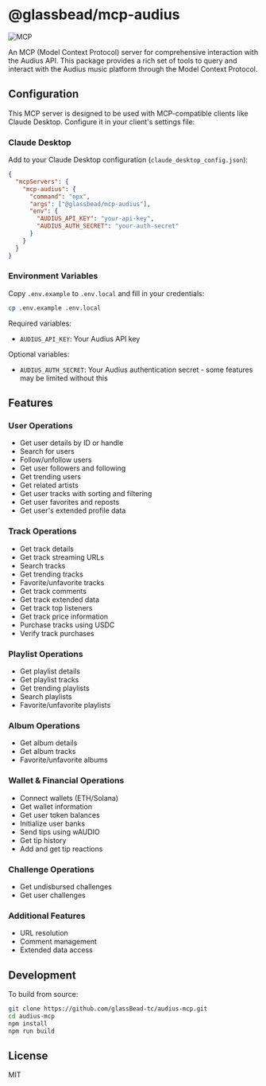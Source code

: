 # @glassbead/mcp-audius

<img src="https://badge.mcpx.dev" title="MCP"/>

An MCP (Model Context Protocol) server for comprehensive interaction with the Audius API. This package provides a rich set of tools to query and interact with the Audius music platform through the Model Context Protocol.

## Configuration

This MCP server is designed to be used with MCP-compatible clients like Claude Desktop. Configure it in your client's settings file:

### Claude Desktop

Add to your Claude Desktop configuration (`claude_desktop_config.json`):

```json
{
  "mcpServers": {
    "mcp-audius": {
      "command": "npx",
      "args": ["@glassbead/mcp-audius"],
      "env": {
        "AUDIUS_API_KEY": "your-api-key",
        "AUDIUS_AUTH_SECRET": "your-auth-secret"
      }
    }
  }
}
```

### Environment Variables

Copy `.env.example` to `.env.local` and fill in your credentials:

```bash
cp .env.example .env.local
```

Required variables:
- `AUDIUS_API_KEY`: Your Audius API key

Optional variables:
- `AUDIUS_AUTH_SECRET`: Your Audius authentication secret - some features may be limited without this

## Features

### User Operations
- Get user details by ID or handle
- Search for users
- Follow/unfollow users
- Get user followers and following
- Get trending users
- Get related artists
- Get user tracks with sorting and filtering
- Get user favorites and reposts
- Get user's extended profile data

### Track Operations
- Get track details
- Get track streaming URLs
- Search tracks
- Get trending tracks
- Favorite/unfavorite tracks
- Get track comments
- Get track extended data
- Get track top listeners
- Get track price information
- Purchase tracks using USDC
- Verify track purchases

### Playlist Operations
- Get playlist details
- Get playlist tracks
- Get trending playlists
- Search playlists
- Favorite/unfavorite playlists

### Album Operations
- Get album details
- Get album tracks
- Favorite/unfavorite albums

### Wallet & Financial Operations
- Connect wallets (ETH/Solana)
- Get wallet information
- Get user token balances
- Initialize user banks
- Send tips using wAUDIO
- Get tip history
- Add and get tip reactions

### Challenge Operations
- Get undisbursed challenges
- Get user challenges

### Additional Features
- URL resolution
- Comment management
- Extended data access

## Development

To build from source:

```bash
git clone https://github.com/glassBead-tc/audius-mcp.git
cd audius-mcp
npm install
npm run build
```

## License

MIT
